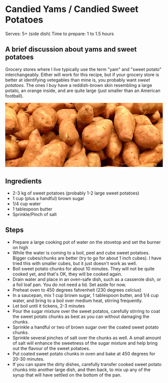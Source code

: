 # Candied Yams / Candied Sweet Potatoes

Serves: 5+ (side dish)
Time to prepare: 1 to 1.5 hours

## A brief discussion about yams and sweet potatoes
Grocery stores where I live typically use the term "yam" and "sweet potato" interchangeably. Either will work for this recipe, but if your grocery store is better at identifying vetegables than mine is, you probably want _sweet potatoes_. The ones I buy have a reddish-brown skin resembling a large potato, an orange inside, and are quite large (just smaller than an American football). 

![Probably some sweet potatoes](/Images/sweet-potatoes-maybe.png)

## Ingredients
 - 2-3 kg of sweet potatoes (probably 1-2 large sweet potatoes)
 - 1 cup (plus a handful) brown sugar
 - 1/4 cup water
 - 1 tablespoon butter
 - Sprinkle/Pinch of salt

## Steps
 - Prepare a large cooking pot of water on the stovetop and set the burner on high
 - While the water is coming to a boil, peel and cube sweet potatoes. Bigger cubes/chunks are better (try to go for about 1 inch cubes). I have tried this with smaller cubes, but it just doesn't work as well.
 - Boil sweet potato chunks for about 10 minutes. They will not be quite cooked yet, and that's OK, they will be cooked again.
 - Drain water and place in an oven-safe dish, such as a casserole dish, or a foil loaf pan. You do not need a lid. Set aside for now.
 - Preheat oven to 450 degrees fahrenheit (230 degrees celcius)
 - In a saucepan, mix 1 cup brown sugar, 1 tablespoon butter, and 1/4 cup water, and bring to a boil over medium heat, stirring frequently.
 - Let boil until it tickens, 2-3 minutes
 - Pour the sugar mixture over the sweet potatos, carefully stirring to coat the sweet potato chunks as best as you can without damaging the chunks.
 - Sprinkle a handful or two of brown sugar over the coated sweet potato chunks.
 - Sprinkle several pinches of salt over the chunks as well. A small amount of salt will enhance the sweetness of the sugar mixture and help bring out the flavour of the sweet potatoes.
 - Put coated sweet potato chunks in oven and bake at 450 degrees for 20-30 minutes.
 - If you can spare the dirty dishes, carefully transfer cooked sweet potato chunks into another large dish, and then back, to mix up any of the syrup that will have settled on the bottom of the pan.
